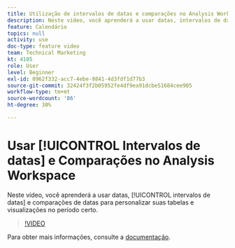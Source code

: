```yaml
---
title: Utilização de intervalos de datas e comparações no Analysis Workspace
description: Neste vídeo, você aprenderá a usar datas, intervalos de datas e comparações de datas para personalizar suas tabelas e visualizações no período certo.
feature: Calendário
topics: null
activity: use
doc-type: feature video
team: Technical Marketing
kt: 4105
role: User
level: Beginner
exl-id: 0962f332-acc7-4ebe-9841-4d3fdf1d77b3
source-git-commit: 32424f3f2b05952fe4df9ea91dcbe51684cee905
workflow-type: tm+mt
source-wordcount: '86'
ht-degree: 30%

---
```


# Usar [!UICONTROL Intervalos de datas] e Comparações no Analysis Workspace

Neste vídeo, você aprenderá a usar datas, [!UICONTROL intervalos de datas] e comparações de datas para personalizar suas tabelas e visualizações no período certo.

>[!VIDEO](https://video.tv.adobe.com/v/30753/?quality=12)

Para obter mais informações, consulte a [documentação](https://docs.adobe.com/content/help/pt-BR/analytics/analyze/analysis-workspace/components/calendar-date-ranges/calendar.html).
